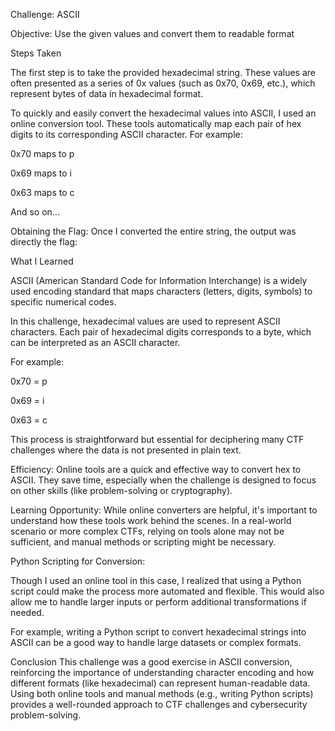 Challenge: ASCII

Objective:
Use the given values and convert them to readable format

Steps Taken

The first step is to take the provided hexadecimal string. These values are often presented as a series of 0x values (such as 0x70, 0x69, etc.), which represent bytes of data in hexadecimal format.

To quickly and easily convert the hexadecimal values into ASCII, I used an online conversion tool. These tools automatically map each pair of hex digits to its corresponding ASCII character. For example:

0x70 maps to p

0x69 maps to i

0x63 maps to c

And so on...

Obtaining the Flag:
Once I converted the entire string, the output was directly the flag:


What I Learned

ASCII (American Standard Code for Information Interchange) is a widely used encoding standard that maps characters (letters, digits, symbols) to specific numerical codes.

In this challenge, hexadecimal values are used to represent ASCII characters. Each pair of hexadecimal digits corresponds to a byte, which can be interpreted as an ASCII character.

For example:

0x70 = p

0x69 = i

0x63 = c

This process is straightforward but essential for deciphering many CTF challenges where the data is not presented in plain text.


Efficiency: Online tools are a quick and effective way to convert hex to ASCII. They save time, especially when the challenge is designed to focus on other skills (like problem-solving or cryptography).

Learning Opportunity: While online converters are helpful, it's important to understand how these tools work behind the scenes. In a real-world scenario or more complex CTFs, relying on tools alone may not be sufficient, and manual methods or scripting might be necessary.

Python Scripting for Conversion:

Though I used an online tool in this case, I realized that using a Python script could make the process more automated and flexible. This would also allow me to handle larger inputs or perform additional transformations if needed.

For example, writing a Python script to convert hexadecimal strings into ASCII can be a good way to handle large datasets or complex formats.

Conclusion
This challenge was a good exercise in ASCII conversion, reinforcing the importance of understanding character encoding and how different formats (like hexadecimal) can represent human-readable data. Using both online tools and manual methods (e.g., writing Python scripts) provides a well-rounded approach to CTF challenges and cybersecurity problem-solving.

